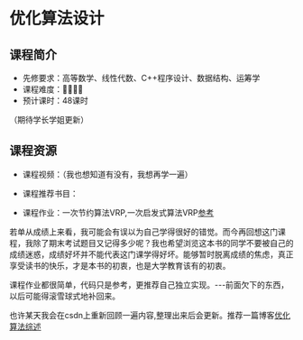 # 优化算法设计
## 课程简介
- 先修要求：高等数学、线性代数、C++程序设计、数据结构、运筹学
- 课程难度：🌟🌟🌟🌟
- 预计课时：48课时

（期待学长学姐更新）


## 课程资源
- 课程视频：（我也想知道有没有，我想再学一遍）
- 课程推荐书目：

- 课程作业：一次节约算法VRP,一次启发式算法VRP[参考](https://github.com/ceclin/SJTU-IO214-2021)

若单从成绩上来看，我可能会有误以为自己学得很好的错觉。而今再回想这门课程，我除了期末考试题目又记得多少呢？我也希望浏览这本书的同学不要被自己的成绩迷惑，成绩好坏并不能代表这门课学得好坏。能够暂时脱离成绩的焦虑，真正享受读书的快乐，才是本书的初衷，也是大学教育该有的初衷。

课程作业都很简单，代码只是参考，更推荐自己独立实现。---前面欠下的东西，以后可能得滚雪球式地补回来。

也许某天我会在csdn上重新回顾一遍内容,整理出来后会更新。推荐一篇博客[优化算法综述](https://blog.csdn.net/weixin_42066990/article/details/118369811)